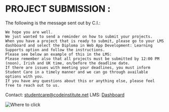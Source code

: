 # PROJECT SUBMISSION :

The following is the message sent out by C.I.:

```
We hope you are well.
We just wanted to send a reminder on how to submit your projects.
When you have a project that is ready to submit, please go to your LMS dashboard and select the Diploma in Web App Development: Learning Supports option and follow the instructions.
Please see below an example of this in the LMS:
Please remember also that all projects must be submitted by 12:00 PM (noon), Irish and UK time, on/before the deadline date.
If there are issues with meeting your deadlines, you must inform Student Care in a timely manner and we can go through available options with you.
If you have any questions about this or anything else, please feel free to reach out to us.
```

Contact: studentcare@codeinstitute.net
LMS: [Dashboard](https://learn.codeinstitute.net/dashboard)

![Where to click]()
